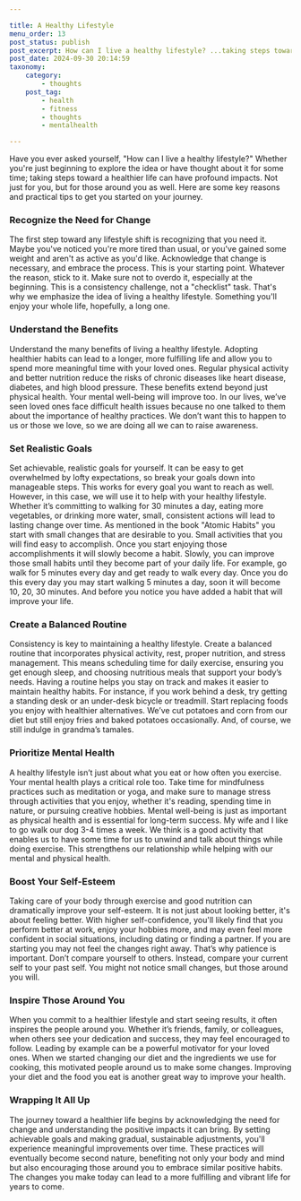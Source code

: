 ```yaml
---

title: A Healthy Lifestyle
menu_order: 13
post_status: publish
post_excerpt: How can I live a healthy lifestyle? ...taking steps toward a healthier life can have profound impacts
post_date: 2024-09-30 20:14:59
taxonomy:
    category:
        - thoughts
    post_tag:
        - health
        - fitness
        - thoughts
        - mentalhealth

---
```


Have you ever asked yourself, "How can I live a healthy lifestyle?" Whether you're just beginning to explore the idea or have thought about it for some time; taking steps toward a healthier life can have profound impacts. Not just for you, but for those around you as well. Here are some key reasons and practical tips to get you started on your journey.

### Recognize the Need for Change

The first step toward any lifestyle shift is recognizing that you need it. Maybe you've noticed you're more tired than usual, or you've gained some weight and aren't as active as you'd like. Acknowledge that change is necessary, and embrace the process. This is your starting point. Whatever the reason, stick to it. Make sure not to overdo it, especially at the beginning. This is a consistency challenge, not a "checklist" task. That's why we emphasize the idea of living a healthy lifestyle. Something you'll enjoy your whole life, hopefully, a long one.

### Understand the Benefits

Understand the many benefits of living a healthy lifestyle. Adopting healthier habits can lead to a longer, more fulfilling life and allow you to spend more meaningful time with your loved ones. Regular physical activity and better nutrition reduce the risks of chronic diseases like heart disease, diabetes, and high blood pressure. These benefits extend beyond just physical health. Your mental well-being will improve too. In our lives, we’ve seen loved ones face difficult health issues because no one talked to them about the importance of healthy practices. We don’t want this to happen to us or those we love, so we are doing all we can to raise awareness.

### Set Realistic Goals

Set achievable, realistic goals for yourself. It can be easy to get overwhelmed by lofty expectations, so break your goals down into manageable steps. This works for every goal you want to reach as well. However, in this case, we will use it to help with your healthy lifestyle. Whether it’s committing to walking for 30 minutes a day, eating more vegetables, or drinking more water, small, consistent actions will lead to lasting change over time. As mentioned in the book "Atomic Habits" you start with small changes that are desirable to you. Small activities that you will find easy to accomplish. Once you start enjoying those accomplishments it will slowly become a habit. Slowly, you can improve those small habits until they become part of your daily life. For example, go walk for 5 minutes every day and get ready to walk every day. Once you do this every day you may start walking 5 minutes a day, soon it will become 10, 20, 30 minutes. And before you notice you have added a habit that will improve your life.


### Create a Balanced Routine

Consistency is key to maintaining a healthy lifestyle. Create a balanced routine that incorporates physical activity, rest, proper nutrition, and stress management. This means scheduling time for daily exercise, ensuring you get enough sleep, and choosing nutritious meals that support your body’s needs. Having a routine helps you stay on track and makes it easier to maintain healthy habits. For instance, if you work behind a desk, try getting a standing desk or an under-desk bicycle or treadmill. Start replacing foods you enjoy with healthier alternatives. We’ve cut potatoes and corn from our diet but still enjoy fries and baked potatoes occasionally. And, of course, we still indulge in grandma’s tamales.

### Prioritize Mental Health

A healthy lifestyle isn’t just about what you eat or how often you exercise. Your mental health plays a critical role too. Take time for mindfulness practices such as meditation or yoga, and make sure to manage stress through activities that you enjoy, whether it's reading, spending time in nature, or pursuing creative hobbies. Mental well-being is just as important as physical health and is essential for long-term success. My wife and I like to go walk our dog 3-4 times a week. We think is a good activity that enables us to have some time for us to unwind and talk about things while doing exercise. This strengthens our relationship while helping with our mental and physical health.

### Boost Your Self-Esteem

Taking care of your body through exercise and good nutrition can dramatically improve your self-esteem. It is not just about looking better, it's about feeling better. With higher self-confidence, you'll likely find that you perform better at work, enjoy your hobbies more, and may even feel more confident in social situations, including dating or finding a partner. If you are starting you may not feel the changes right away. That’s why patience is important. Don’t compare yourself to others. Instead, compare your current self to your past self. You might not notice small changes, but those around you will.

### Inspire Those Around You

When you commit to a healthier lifestyle and start seeing results, it often inspires the people around you. Whether it’s friends, family, or colleagues, when others see your dedication and success, they may feel encouraged to follow. Leading by example can be a powerful motivator for your loved ones. When we started changing our diet and the ingredients we use for cooking, this motivated people around us to make some changes. Improving your diet and the food you eat is another great way to improve your health.

### Wrapping It All Up

The journey toward a healthier life begins by acknowledging the need for change and understanding the positive impacts it can bring. By setting achievable goals and making gradual, sustainable adjustments, you'll experience meaningful improvements over time. These practices will eventually become second nature, benefiting not only your body and mind but also encouraging those around you to embrace similar positive habits. The changes you make today can lead to a more fulfilling and vibrant life for years to come.
